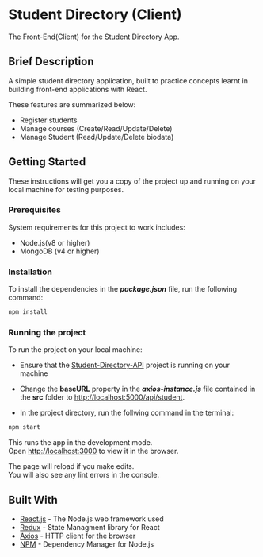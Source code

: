 # Student Directory (Client)
The Front-End(Client) for the Student Directory App. 

## Brief Description
A simple student directory application, built to practice concepts learnt in building front-end applications with React.

These features are summarized below:
* Register students
* Manage courses (Create/Read/Update/Delete)  
* Manage Student (Read/Update/Delete biodata)

## Getting Started
These instructions will get you a copy of the project up and running on your local machine for testing purposes.

### Prerequisites
System requirements for this project to work includes:
* Node.js(v8 or higher)
* MongoDB (v4 or higher)

### Installation
To install the dependencies in the ***package.json*** file, run the following command:  

```bash
npm install
```

### Running the project
To run the project on your local machine:
* Ensure that the [Student-Directory-API](https://github.com/olorondu-emeka/Student-Directory-API) project is running on your machine
* Change the **baseURL** property in the ***axios-instance.js*** file contained in the **src** folder to [http://localhost:5000/api/student]().  

* In the project directory, run the follwing command in the terminal:

 ```bash
 npm start
 ```

This runs the app in the development mode.<br>
Open [http://localhost:3000](http://localhost:3000) to view it in the browser.

The page will reload if you make edits.<br>
You will also see any lint errors in the console.

## Built With
* [React.js](https://reactjs.org/) - The Node.js web framework used
* [Redux](https://redux.js.org/) - State Managment library for React
* [Axios](https://github.com/axios/axios) - HTTP client for the browser
* [NPM](https://www.npmjs.com/) - Dependency Manager for Node.js
